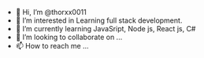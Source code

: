 - 👋 Hi, I’m @thorxx0011
- 👀 I’m interested in Learning full stack development. 
- 🌱 I’m currently learning JavaSript, Node js, React js, C#
- 💞️ I’m looking to collaborate on ...
- 📫 How to reach me ...

<!---
thorxx0011/thorxx0011 is a ✨ special ✨ repository because its `README.md` (this file) appears on your GitHub profile.
You can click the Preview link to take a look at your changes.
--->
